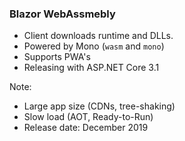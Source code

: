 ### Blazor WebAssmebly

- Client downloads runtime and DLLs.
- Powered by Mono (`wasm` and `mono`)
- Supports PWA's
- Releasing with ASP.NET Core 3.1


Note:

- Large app size (CDNs, tree-shaking)
- Slow load (AOT, Ready-to-Run)
- Release date: December 2019